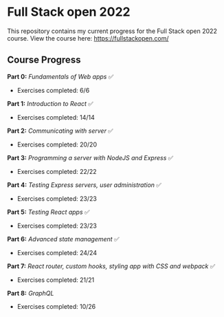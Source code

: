 # Full Stack open 2022

This repository contains my current progress for the Full Stack open 2022 course. View the course here: https://fullstackopen.com/

## Course Progress

**Part 0:** _Fundamentals of Web apps_ ✅

- Exercises completed: 6/6

**Part 1:** _Introduction to React_ ✅

- Exercises completed: 14/14

**Part 2:** _Communicating with server_ ✅

- Exercises completed: 20/20

**Part 3:** _Programming a server with NodeJS and Express_ ✅

- Exercises completed: 22/22

**Part 4:** _Testing Express servers, user administration_ ✅

- Exercises completed: 23/23

**Part 5:** _Testing React apps_ ✅

- Exercises completed: 23/23

**Part 6:** _Advanced state management_ ✅

- Exercises completed: 24/24

**Part 7:** _React router, custom hooks, styling app with CSS and webpack_ ✅

- Exercises completed: 21/21

**Part 8:** _GraphQL_

- Exercises completed: 10/26
